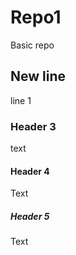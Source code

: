 # Repo1
Basic repo
## New line
line 1

### Header 3
text

#### Header 4
Text

##### Header 5
Text




